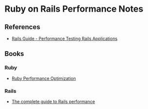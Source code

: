 # Ruby on Rails Performance Notes


## References

- [Rails Guide - Performance Testing Rails Applications](https://guides.rubyonrails.org/v3.2/performance_testing.html)

## Books

### Ruby

- [Ruby Performance Optimization](https://pragprog.com/titles/adrpo/ruby-performance-optimization/)

### Rails

- [The complete guide to Rails performance](https://www.railsspeed.com/)
